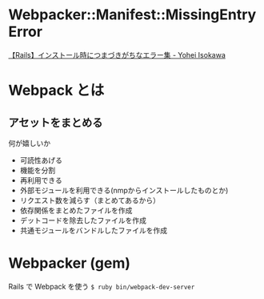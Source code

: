 # Webpacker::Manifest::MissingEntryError
[【Rails】インストール時につまづきがちなエラー集 - Yohei Isokawa](https://blog.yuhiisk.com/archive/2018/04/24/rails-error-collection.html)

# Webpack とは
## アセットをまとめる
何が嬉しいか
- 可読性あげる
- 機能を分割
- 再利用できる
- 外部モジュールを利用できる(nmpからインストールしたものとか)
- リクエスト数を減らす（まとめてあるから）
- 依存関係をまとめたファイルを作成
- デットコードを除去したファイルを作成
- 共通モジュールをバンドルしたファイルを作成

# Webpacker (gem)
Rails で Webpack を使う
`$ ruby bin/webpack-dev-server`
